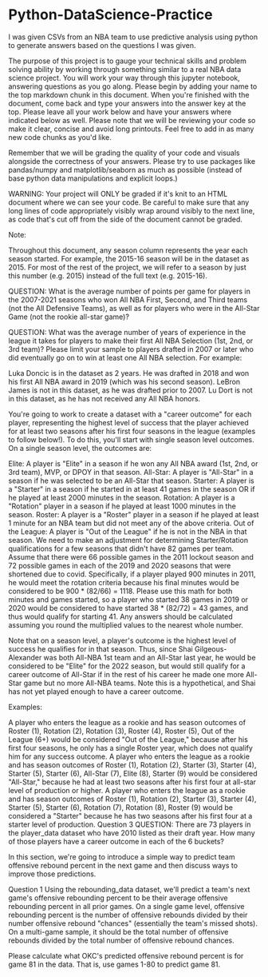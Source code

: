 # Python-DataScience-Practice
I was given CSVs from an NBA team to use predictive analysis using python to generate answers based on the questions I was given.

The purpose of this project is to gauge your technical skills and problem solving ability by working through something similar to a real NBA data science project. You will work your way through this jupyter notebook, answering questions as you go along. Please begin by adding your name to the top markdown chunk in this document. When you're finished with the document, come back and type your answers into the answer key at the top. Please leave all your work below and have your answers where indicated below as well. Please note that we will be reviewing your code so make it clear, concise and avoid long printouts. Feel free to add in as many new code chunks as you'd like.

Remember that we will be grading the quality of your code and visuals alongside the correctness of your answers. Please try to use packages like pandas/numpy and matplotlib/seaborn as much as possible (instead of base python data manipulations and explicit loops.)

WARNING: Your project will ONLY be graded if it's knit to an HTML document where we can see your code. Be careful to make sure that any long lines of code appropriately visibly wrap around visibly to the next line, as code that's cut off from the side of the document cannot be graded.

Note:

Throughout this document, any season column represents the year each season started. For example, the 2015-16 season will be in the dataset as 2015. For most of the rest of the project, we will refer to a season by just this number (e.g. 2015) instead of the full text (e.g. 2015-16).


QUESTION: What is the average number of points per game for players in the 2007-2021 seasons who won All NBA First, Second, and Third teams (not the All Defensive Teams), as well as for players who were in the All-Star Game (not the rookie all-star game)?

QUESTION: What was the average number of years of experience in the league it takes for players to make their first All NBA Selection (1st, 2nd, or 3rd team)? Please limit your sample to players drafted in 2007 or later who did eventually go on to win at least one All NBA selection. For example:

Luka Doncic is in the dataset as 2 years. He was drafted in 2018 and won his first All NBA award in 2019 (which was his second season).
LeBron James is not in this dataset, as he was drafted prior to 2007.
Lu Dort is not in this dataset, as he has not received any All NBA honors.

You're going to work to create a dataset with a "career outcome" for each player, representing the highest level of success that the player achieved for at least two seasons after his first four seasons in the league (examples to follow below!). To do this, you'll start with single season level outcomes. On a single season level, the outcomes are:

Elite: A player is "Elite" in a season if he won any All NBA award (1st, 2nd, or 3rd team), MVP, or DPOY in that season.
All-Star: A player is "All-Star" in a season if he was selected to be an All-Star that season.
Starter: A player is a "Starter" in a season if he started in at least 41 games in the season OR if he played at least 2000 minutes in the season.
Rotation: A player is a "Rotation" player in a season if he played at least 1000 minutes in the season.
Roster: A player is a "Roster" player in a season if he played at least 1 minute for an NBA team but did not meet any of the above criteria.
Out of the League: A player is "Out of the League" if he is not in the NBA in that season.
We need to make an adjustment for determining Starter/Rotation qualifications for a few seasons that didn't have 82 games per team. Assume that there were 66 possible games in the 2011 lockout season and 72 possible games in each of the 2019 and 2020 seasons that were shortened due to covid. Specifically, if a player played 900 minutes in 2011, he would meet the rotation criteria because his final minutes would be considered to be 900 * (82/66) = 1118. Please use this math for both minutes and games started, so a player who started 38 games in 2019 or 2020 would be considered to have started 38 * (82/72) = 43 games, and thus would qualify for starting 41. Any answers should be calculated assuming you round the multiplied values to the nearest whole number.

Note that on a season level, a player's outcome is the highest level of success he qualifies for in that season. Thus, since Shai Gilgeous-Alexander was both All-NBA 1st team and an All-Star last year, he would be considered to be "Elite" for the 2022 season, but would still qualify for a career outcome of All-Star if in the rest of his career he made one more All-Star game but no more All-NBA teams. Note this is a hypothetical, and Shai has not yet played enough to have a career outcome.

Examples:

A player who enters the league as a rookie and has season outcomes of Roster (1), Rotation (2), Rotation (3), Roster (4), Roster (5), Out of the League (6+) would be considered "Out of the League," because after his first four seasons, he only has a single Roster year, which does not qualify him for any success outcome.
A player who enters the league as a rookie and has season outcomes of Roster (1), Rotation (2), Starter (3), Starter (4), Starter (5), Starter (6), All-Star (7), Elite (8), Starter (9) would be considered "All-Star," because he had at least two seasons after his first four at all-star level of production or higher.
A player who enters the league as a rookie and has season outcomes of Roster (1), Rotation (2), Starter (3), Starter (4), Starter (5), Starter (6), Rotation (7), Rotation (8), Roster (9) would be considered a "Starter" because he has two seasons after his first four at a starter level of production.
Question 3
QUESTION: There are 73 players in the player_data dataset who have 2010 listed as their draft year. How many of those players have a career outcome in each of the 6 buckets?

In this section, we're going to introduce a simple way to predict team offensive rebound percent in the next game and then discuss ways to improve those predictions.

Question 1
Using the rebounding_data dataset, we'll predict a team's next game's offensive rebounding percent to be their average offensive rebounding percent in all prior games. On a single game level, offensive rebounding percent is the number of offensive rebounds divided by their number offensive rebound "chances" (essentially the team's missed shots). On a multi-game sample, it should be the total number of offensive rebounds divided by the total number of offensive rebound chances.

Please calculate what OKC's predicted offensive rebound percent is for game 81 in the data. That is, use games 1-80 to predict game 81.
